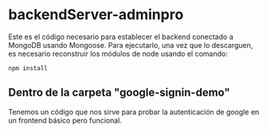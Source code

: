 # backendServer-adminpro

Este es el código necesario para establecer el backend conectado a MongoDB usando Mongoose.
Para ejecutarlo, una vez que lo descarguen, es necesario reconstruir los módulos de node usando el comando:
````
npm install
````

## Dentro de la carpeta "google-signin-demo"
Tenemos un código que nos sirve para probar la autenticación de google en un frontend básico pero funcional.